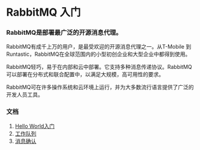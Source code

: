 # RabbitMQ 入门
### RabbitMQ是部署最广泛的开源消息代理。
RabbitMQ有成千上万的用户，是最受欢迎的开源消息代理之一。从T-Mobile 到Runtastic，RabbitMQ在全球范围内的小型初创企业和大型企业中都得到使用。

RabbitMQ轻巧，易于在内部和云中部署。它支持多种消息传递协议。RabbitMQ可以部署在分布式和联合配置中，以满足大规模，高可用性的要求。

RabbitMQ可在许多操作系统和云环境上运行，并为大多数流行语言提供了广泛的开发人员工具。

### 文档
1. [Hello World入门](file:///doc/[1]Hello_World.md)
2. [工作队列](file:///doc/[2]Work_Queue.md)
3. [消息确认](file:///doc/[3]Auto_Ack_And_Manual_Ack.md)